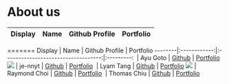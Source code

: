 # About us

Display | Name | Github Profile | Portfolio 
--------|:----:|:--------------:|:---------:
=======
Display |     Name     |           Github Profile            | Portfolio 
--------|:------------:|:-----------------------------------:|:---------:
![]() | Ayu Goto | [Github](https://github.com/sweetFish8) | [Portfolio](docs/team/ayugoto.md)
![](https://via.placeholder.com/100.png?text=Photo) | je-nnyt | [Github](https://github.com/je-nnyt) | [Portfolio](je-nnyt)
![]() | Lyam Tang | [Github](https://github.com/Lyam-T) | [Portfolio](docs/team/lyamtang.md)
![](https://via.placeholder.com/100.png?text=Photo) | Raymond Choi | [Github](https://github.com/choiak) | [Portfolio](docs/team/raymondchoi.md)
![]() | Thomas Chiu | [Github](https://github.com/paklongchiu) | [Portfolio](docs/team/thomaschiu.md)
